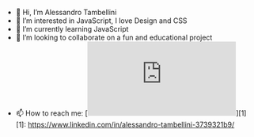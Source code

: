 - 👋 Hi, I’m Alessandro Tambellini
- 👀 I’m interested in JavaScript, I love Design and CSS
- 🌱 I’m currently learning JavaScript
- 💞️ I’m looking to collaborate on a fun and educational project
- 📫 How to reach me: [![linkedin](https://github.com/AlessandroTambellini/AlessandroTambellini/files/7729008/linkedin.pdf)][1]
[1]: https://www.linkedin.com/in/alessandro-tambellini-3739321b9/


<!---
AlessandroTambellini/AlessandroTambellini is a ✨ special ✨ repository because its `README.md` (this file) appears on your GitHub profile.
You can click the Preview link to take a look at your changes.
--->
